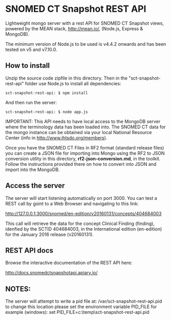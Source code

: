 SNOMED CT Snapshot REST API
===========================

Lightweight mongo server with a rest API for SNOMED CT Snapshot views, powered by the MEAN stack, http://mean.io/, (Node.js, Express &amp; MongoDB).

The minimum version of Node.js to be used is v4.4.2 onwards and has been tested on v5 and v7.10.0.

How to install
--------------

Unzip the source code zipfile in this directory. Then in the "sct-snapshot-rest-api" folder use Node.js to install all dependencies:
```
sct-snapshot-rest-api: $ npm install
```

And then run the server:
```
sct-snapshot-rest-api: $ node app.js
```

IMPORTANT: This API needs to have local access to the MongoDB server where the terminology data has been loaded into.
The SNOMED CT data for the mongo instance can be obtained via your local National Resource Center (info in http://www.ihtsdo.org/members).

Once you have the SNOMED CT Files in RF2 format (standard release files) you can create a JSON file for importing into Mongo using the RF2 to JSON conversion utility in this directory, **rf2-json-conversion.md**, in the toolkit. Follow the instructions provided there on how to convert into JSON and import into the MongoDB.


Access the server
-----------------

The server will start listening automatically on port 3000. You can test a REST call by goint to a Web Browser and navigating to this link:

http://127.0.0.1:3000/snomed/en-edition/v20160131/concepts/404684003

This call will retrieve the data for the concept Clinical Finding (finding), idenfied by the SCTID 404684003, in the International edition (en-edition) for the January 2016 release (v20160131).

REST API docs
-------------

Browse the interactive documentation of the REST API here:

http://docs.snomedctsnapshotapi.apiary.io/

NOTES:
-------------
The server will attempt to write a pid file at:
/var/sct-snapshot-rest-api.pid
to change this location please set the environment variable
PID_FILE
for example (windows):
set PID_FILE=c:\temp\sct-snapshot-rest-api.pid
